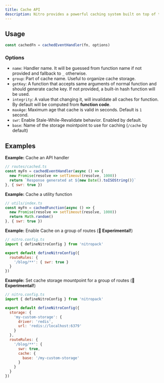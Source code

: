 ```yaml
---
title: Cache API
description: Nitro provides a powerful caching system built on top of the storage layer.
---
```


## Usage

```js
const cachedFn = cachedEventHandler(fn, options)
```

### Options

- `name`: Handler name. It will be guessed from function name if not provided and fallback to `_` otherwise.
- `group`: Part of cache name. Useful to organize cache storage.
- `getKey`: A function that accepts same arguments of normal function and should generate cache key. If not provided, a built-in hash function will be used.
- `integrity`: A value that changing it, will invalidate all caches for function. By default will be computed from **function code**.
- `maxAge`: Maximum age that cache is valid in seconds. Default is `1` second.
- `swr`: Enable Stale-While-Revalidate behavior. Enabled by default.
- `base`: Name of the storage mointpoint to use for caching (`/cache` by default)


## Examples

**Example:** Cache an API handler

```js
// routes/cached.ts
const myFn = cachedEventHandler(async () => {
  new Promise(resolve => setTimeout(resolve, 1000))
  return `Response generated at ${new Date().toISOString()}`
}, { swr: true })
```

**Example:** Cache a utility function

```js
// utils/index.ts
const myFn = cachedFunction(async () => {
  new Promise(resolve => setTimeout(resolve, 1000))
  return Math.random()
}, { swr: true })
```


**Example:** Enable Cache on a group of routes (**🧪 Experimental!**)

```js
// nitro.config.ts
import { defineNitroConfig } from 'nitropack'

export default defineNitroConfig({
  routeRules: {
    '/blog/**': { swr: true }
  }
})
```


**Example:** Set cache storage mountpoint for a group of routes (**🧪 Experimental!**)

```js
// nitro.config.ts
import { defineNitroConfig } from 'nitropack'

export default defineNitroConfig({
  storage: {
    'my-custom-storage': {
      driver: 'redis',
      url: 'redis://localhost:6379'
    }
  },
  routeRules: {
    '/blog/**': { 
      swr: true,
      cache: {
        base: '/my-custom-storage'
      }
    }
  }
})
```
